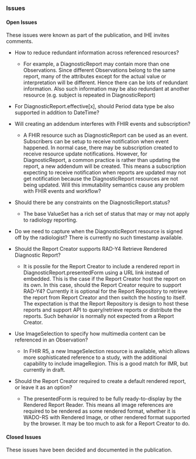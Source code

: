 ### Issues

#### Open Issues

These issues were known as part of the publication, and IHE invites comments.

- How to reduce redundant information across referenced resources?
    - For example, a DiagnosticReport may contain more than one Observations. Since different Observations belong to the same report, many of the attributes except for the actual value or interpretation will be different. Hence there can be lots of redundant information. Also such information may be also redundant at another resource (e.g. subject is repeated in DiagnosticReport)

- For DiagnosticReport.effective[x], should Period data type be also supported in addition to DateTime?

- Will creating an addendum interferes with FHIR events and subscription?
    - A FHIR resource such as DiagnosticReport can be used as an event. Subscribers can be setup to receive notification when event happened. In normal case, there may be subscription created to receive resource update notifications. However, for DiagnosticReport, a common practice is rather than updating the report, a new addendum will be created. This means a subscription expecting to receive notification when reports are updated may not get notification because the DiagnosticReport resources are not being updated. Will this immutability semantics cause any problem with FHIR events and workflow?

- Should there be any constraints on the DiagnosticReport.status?
    - The base ValueSet has a rich set of status that may or may not apply to radiology reporting.

- Do we need to capture when the DiagnosticReport resource is signed off by the radiologist? There is currently no such timestamp available.

- Should the Report Creator supports RAD-Y4 Retrieve Rendered Diagnostic Report?
    - It is possile for the Report Creator to include a rendered report in DiagnosticReport.presentedForm using a URL link instead of embedded. This is the case if the Report Creator host the report on its own. In this case, should the Report Creator require to support RAD-Y4? Currently it is optional for the Report Repository to retrieve the report from Report Creator and then switch the hosting to itself. The expectation is that the Report Repository is design to host these reports and support API to query/retrieve reports or distribute the reports. Such behavior is normally not expected from a Report Creator.

- Use ImageSelection to specify how multimedia content can be referenced in an Observation?
    - In FHIR R5, a new ImageSelection resource is available, which allows more sophisticated reference to a study, with the additional capability to include imageRegion. This is a good match for IMR, but currently in draft.

- Should the Report Creator required to create a default rendered report, or leave it as an option?
    - The presentedForm is required to be fully ready-to-display by the Rendered Report Reader. This means all image references are required to be rendered as some rendered format, whether it is WADO-RS with Rendered Image, or other rendered format supported by the browser. It may be too much to ask for a Report Creator to do.

#### Closed Issues

These issues have been decided and documented in the publication.